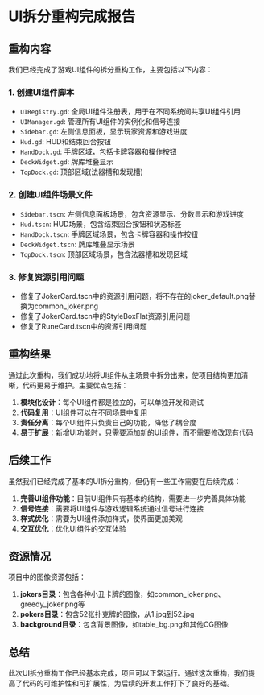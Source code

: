 # UI拆分重构完成报告

## 重构内容

我们已经完成了游戏UI组件的拆分重构工作，主要包括以下内容：

### 1. 创建UI组件脚本

- `UIRegistry.gd`: 全局UI组件注册表，用于在不同系统间共享UI组件引用
- `UIManager.gd`: 管理所有UI组件的实例化和信号连接
- `Sidebar.gd`: 左侧信息面板，显示玩家资源和游戏进度
- `Hud.gd`: HUD和结束回合按钮
- `HandDock.gd`: 手牌区域，包括卡牌容器和操作按钮
- `DeckWidget.gd`: 牌库堆叠显示
- `TopDock.gd`: 顶部区域(法器槽和发现槽)

### 2. 创建UI组件场景文件

- `Sidebar.tscn`: 左侧信息面板场景，包含资源显示、分数显示和游戏进度
- `Hud.tscn`: HUD场景，包含结束回合按钮和状态标签
- `HandDock.tscn`: 手牌区域场景，包含卡牌容器和操作按钮
- `DeckWidget.tscn`: 牌库堆叠显示场景
- `TopDock.tscn`: 顶部区域场景，包含法器槽和发现区域

### 3. 修复资源引用问题

- 修复了JokerCard.tscn中的资源引用问题，将不存在的joker_default.png替换为common_joker.png
- 修复了JokerCard.tscn中的StyleBoxFlat资源引用问题
- 修复了RuneCard.tscn中的资源引用问题

## 重构结果

通过此次重构，我们成功地将UI组件从主场景中拆分出来，使项目结构更加清晰，代码更易于维护。主要优点包括：

1. **模块化设计**：每个UI组件都是独立的，可以单独开发和测试
2. **代码复用**：UI组件可以在不同场景中复用
3. **责任分离**：每个UI组件只负责自己的功能，降低了耦合度
4. **易于扩展**：新增UI功能时，只需要添加新的UI组件，而不需要修改现有代码

## 后续工作

虽然我们已经完成了基本的UI拆分重构，但仍有一些工作需要在后续完成：

1. **完善UI组件功能**：目前UI组件只有基本的结构，需要进一步完善具体功能
2. **信号连接**：需要将UI组件与游戏逻辑系统通过信号进行连接
3. **样式优化**：需要为UI组件添加样式，使界面更加美观
4. **交互优化**：优化UI组件的交互体验

## 资源情况

项目中的图像资源包括：

1. **jokers目录**：包含各种小丑卡牌的图像，如common_joker.png、greedy_joker.png等
2. **pokers目录**：包含52张扑克牌的图像，从1.jpg到52.jpg
3. **background目录**：包含背景图像，如table_bg.png和其他CG图像

## 总结

此次UI拆分重构工作已经基本完成，项目可以正常运行。通过这次重构，我们提高了代码的可维护性和可扩展性，为后续的开发工作打下了良好的基础。 